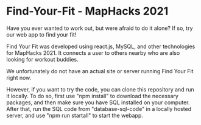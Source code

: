 # Find-Your-Fit - MapHacks 2021

Have you ever wanted to work out, but were afraid to do it alone? If so, try our web app to find your fit!

Find Your Fit was developed using react.js, MySQL, and other technologies for MapHacks 2021. It connects a user to others nearby who are also looking for workout buddies.

We unfortunately do not have an actual site or server running Find Your Fit right now. 

However, if you want to try the code, you can clone this repository and run it locally. To do so, first use "npm install" to download the necessary packages, and then make sure you have SQL installed on your computer. After that, run the SQL code from "database-sql-code" in a locally hosted server, and use "npm run startall" to start the webapp. 
